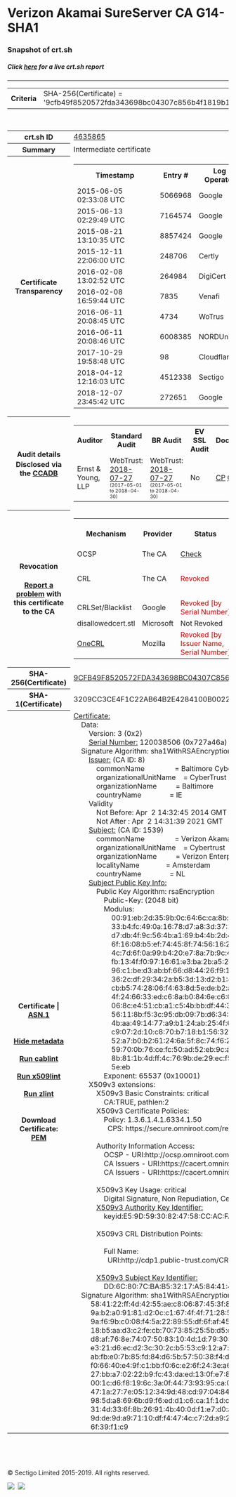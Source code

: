 # Verizon Akamai SureServer CA G14-SHA1
### Snapshot of crt.sh
##### Click [here](https://crt.sh/?q=9CFB49F8520572FDA343698BC04307C856B4F1819B1D734BCD40AAC8F1E16C2D) for a live crt.sh report

---
<!DOCTYPE HTML PUBLIC "-//W3C//DTD HTML 4.0 Transitional//EN">
<HTML>

<BODY>

<TABLE>
  <TR>
    <TH class="outer">Criteria</TH>
    <TD class="outer">SHA-256(Certificate) = '9cfb49f8520572fda343698bc04307c856b4f1819b1d734bcd40aac8f1e16c2d'</TD>
  </TR>
</TABLE>
<BR>
<TABLE>
  <TR>
    <TH class="outer">crt.sh ID</TH>
    <TD class="outer"><A href="?id=4635865">4635865</A></TD>
  </TR>
  <TR>
    <TH class="outer">Summary</TH>
    <TD class="outer">Intermediate certificate</TD>
  </TR>
  <TR>
    <TH class="outer">Certificate<BR>Transparency</TH>
    <TD class="outer">
<TABLE class="options" style="margin-left:0px">
  <TR>
    <TH>Timestamp</TH>
    <TH>Entry #</TH>
    <TH>Log Operator</TH>
    <TH>Log URL</TH>
  </TR>
  <TR>
    <TD>2015-06-05&nbsp; <FONT class="small">02:33:08 UTC</FONT></TD>
    <TD>5066968</TD>
    <TD>Google</TD>
    <TD>https://ct.googleapis.com/rocketeer</TD>
  </TR>
  <TR>
    <TD>2015-06-13&nbsp; <FONT class="small">02:29:49 UTC</FONT></TD>
    <TD>7164574</TD>
    <TD>Google</TD>
    <TD>https://ct.googleapis.com/aviator</TD>
  </TR>
  <TR>
    <TD>2015-08-21&nbsp; <FONT class="small">13:10:35 UTC</FONT></TD>
    <TD>8857424</TD>
    <TD>Google</TD>
    <TD>https://ct.googleapis.com/pilot</TD>
  </TR>
  <TR>
    <TD>2015-12-11&nbsp; <FONT class="small">22:06:00 UTC</FONT></TD>
    <TD>248706</TD>
    <TD>Certly</TD>
    <TD>https://log.certly.io</TD>
  </TR>
  <TR>
    <TD>2016-02-08&nbsp; <FONT class="small">13:02:52 UTC</FONT></TD>
    <TD>264984</TD>
    <TD>DigiCert</TD>
    <TD>https://ct1.digicert-ct.com/log</TD>
  </TR>
  <TR>
    <TD>2016-02-08&nbsp; <FONT class="small">16:59:44 UTC</FONT></TD>
    <TD>7835</TD>
    <TD>Venafi</TD>
    <TD>https://ctlog.api.venafi.com</TD>
  </TR>
  <TR>
    <TD>2016-06-11&nbsp; <FONT class="small">20:08:45 UTC</FONT></TD>
    <TD>4734</TD>
    <TD>WoTrus</TD>
    <TD>https://ctlog.wosign.com</TD>
  </TR>
  <TR>
    <TD>2016-06-11&nbsp; <FONT class="small">20:08:46 UTC</FONT></TD>
    <TD>6008385</TD>
    <TD>NORDUnet</TD>
    <TD>https://plausible.ct.nordu.net</TD>
  </TR>
  <TR>
    <TD>2017-10-29&nbsp; <FONT class="small">19:58:48 UTC</FONT></TD>
    <TD>98</TD>
    <TD>Cloudflare</TD>
    <TD>https://ct.cloudflare.com/logs/nimbus2021</TD>
  </TR>
  <TR>
    <TD>2018-04-12&nbsp; <FONT class="small">12:16:03 UTC</FONT></TD>
    <TD>4512338</TD>
    <TD>Sectigo</TD>
    <TD>https://dodo.ct.comodo.com</TD>
  </TR>
  <TR>
    <TD>2018-12-07&nbsp; <FONT class="small">23:45:42 UTC</FONT></TD>
    <TD>272651</TD>
    <TD>Google</TD>
    <TD>https://ct.googleapis.com/logs/argon2021</TD>
  </TR>
</TABLE>
    </TD>
  </TR>
  <TR>
    <TH class="outer">Audit details<BR>
      <DIV class="small" style="padding-top:3px">Disclosed via the
        <A href="//ccadb-public.secure.force.com/mozilla/PublicAllIntermediateCerts" target="_blank">CCADB</A></DIV>
    </TH>
    <TD class="outer">
<TABLE class="options" style="margin-left:0px">
  <TR>
    <TH>Auditor</TH>
    <TH>Standard Audit</TH>
    <TH>BR Audit</TH>
    <TH>EV SSL Audit</TH>
    <TH>Documents</TH>
    <TH>CCADB</TH>
    <TH>Root Owner / Certificate</TH>
  </TR>
  <TR>
    <TD style="vertical-align:middle">Ernst & Young, LLP</TD>
    <TD>WebTrust:
      <A href="https://bug1479561.bmoattachments.org/attachment.cgi?id=8996060" target="_blank">2018-07-27</A>
      <BR><FONT style="font-size:8pt">(2017-05-01 to 2018-04-30)</FONT></TD>
    <TD>WebTrust:
      <A href="https://bug1479561.bmoattachments.org/attachment.cgi?id=8996062" target="_blank">2018-07-27</A>
      <BR><FONT style="font-size:8pt">(2017-05-01 to 2018-04-30)</FONT></TD>
    <TD>No    <TD>
      <A href="https://secure.omniroot.com/repository/" target="blank">CP</A>
      <A href="https://secure.omniroot.com/repository/" target="blank">CPS</A>
    </TD>
    <TD><A href="//ccadb.force.com/001o000000dNkNMAA0" target="_blank">001o000000dNkNMAA0</A></TD>
    <TD><A href="/?id=76">DigiCert</A></TD>
  </TR>
</TABLE>
    </TD>
  </TR>
  <TR>
    <TH class="outer">Revocation<BR><BR>
      <DIV class="small" style="padding-top:3px"><A href="?id=4635865&opt=problemreporting">Report a problem</A> with<BR>this certificate to the CA</DIV></TH>
    <TD class="outer">
      <TABLE class="options" style="margin-left:0px">
        <TR>
          <TH>Mechanism</TH>
          <TH>Provider</TH>
          <TH>Status</TH>
          <TH>Revocation Date</TH>
          <TH>Last Observed in CRL</TH>
          <TH>Last Checked <SPAN style="color:#CC0000;vertical-align:middle;font-size:70%;font-weight:normal">(Error)</SPAN></TH>
        </TR>
        <TR>
          <TD>OCSP</TD>
          <TD>The CA</TD>
          <TD><A href="?id=4635865&opt=ocsp">Check</A></TD>
          <TD><SPAN style="color:#888888">?</SPAN></TD>
          <TD><SPAN style="color:#888888">n/a</SPAN></TD>
          <TD><SPAN style="color:#888888">?</SPAN></TD>
        </TR>
        <TR>
          <TD>CRL</TD>
          <TD>The CA</TD>
          <TD><SPAN style="color:#CC0000">Revoked</SPAN></TD><TD>2018-05-01&nbsp; <FONT class="small">17:17:38 UTC</FONT></TD><TD>2019-11-27&nbsp; <FONT class="small">00:33:19 UTC</FONT></TD><TD>2019-12-04&nbsp; <FONT class="small">20:05:09 UTC</FONT></TD>
        </TR>
        <TR>
          <TD>CRLSet/Blacklist</TD>
          <TD>Google</TD>
          <TD><SPAN style="color:#CC0000">Revoked [by Serial Number]</SPAN></TD>
          <TD><SPAN style="color:#888888">n/a</SPAN></TD>
          <TD><SPAN style="color:#888888">n/a</SPAN></TD>
          <TD><SPAN style="color:#888888">n/a</SPAN></TD>
        </TR>
        <TR>
          <TD>disallowedcert.stl</TD>
          <TD>Microsoft</TD>
          <TD>Not Revoked</TD>
          <TD><SPAN style="color:#888888">n/a</SPAN></TD>
          <TD><SPAN style="color:#888888">n/a</SPAN></TD>
          <TD><SPAN style="color:#888888">n/a</SPAN></TD>
        </TR>
        <TR>
          <TD><A href="/mozilla-onecrl" target="_blank">OneCRL</A></TD>
          <TD>Mozilla</TD>
          <TD><SPAN style="color:#CC0000">Revoked [by Issuer Name, Serial Number]</SPAN></TD><TD>2018-05-30&nbsp; <FONT class="small">12:35:03 UTC</FONT></TD>
          <TD><SPAN style="color:#888888">n/a</SPAN></TD>
          <TD><SPAN style="color:#888888">n/a</SPAN></TD>
        </TR>
      </TABLE>
    </TD>
  </TR>
  <TR>
    <TH class="outer">SHA-256(Certificate)</TH>
    <TD class="outer"><A href="//censys.io/certificates/9cfb49f8520572fda343698bc04307c856b4f1819b1d734bcd40aac8f1e16c2d">9CFB49F8520572FDA343698BC04307C856B4F1819B1D734BCD40AAC8F1E16C2D</A></TD>
  </TR>
  <TR>
    <TH class="outer">SHA-1(Certificate)</TH>
    <TD class="outer">3209CC3CE4F1C22AB64B2E4284100B0022AD2739</TD>
  </TR>
  <TR>
    <TH class="outer">Certificate | <A href="?asn1=4635865">ASN.1</A>
      <SPAN class="small"><BR>
      <BR><BR><A href="?id=4635865&opt=nometadata">Hide metadata</A>
      <BR><BR><A href="?id=4635865&opt=cablint">Run cablint</A>
      <BR><BR><A href="?id=4635865&opt=x509lint">Run x509lint</A>
      <BR><BR><A href="?id=4635865&opt=zlint">Run zlint</A>
      <BR><BR><BR>Download Certificate: <A href="?d=4635865">PEM</A>
      </SPAN>
    </TH>
    <TD class="text"><A href="?d=4635865">Certificate:</A><BR>&nbsp;&nbsp;&nbsp;&nbsp;Data:<BR>&nbsp;&nbsp;&nbsp;&nbsp;&nbsp;&nbsp;&nbsp;&nbsp;Version:&nbsp;3&nbsp;(0x2)<BR>&nbsp;&nbsp;&nbsp;&nbsp;&nbsp;&nbsp;&nbsp;&nbsp;<A href="?serial=0727a46a">Serial&nbsp;Number:</A>&nbsp;120038506&nbsp;(0x727a46a)<BR>&nbsp;&nbsp;&nbsp;&nbsp;Signature&nbsp;Algorithm:&nbsp;sha1WithRSAEncryption<BR>&nbsp;&nbsp;&nbsp;&nbsp;&nbsp;&nbsp;&nbsp;&nbsp;<A href="?caid=8">Issuer:</A> <SPAN class="small">(CA ID: 8)</SPAN><BR>&nbsp;&nbsp;&nbsp;&nbsp;&nbsp;&nbsp;&nbsp;&nbsp;&nbsp;&nbsp;&nbsp;&nbsp;commonName&nbsp;&nbsp;&nbsp;&nbsp;&nbsp;&nbsp;&nbsp;&nbsp;&nbsp;&nbsp;&nbsp;&nbsp;&nbsp;&nbsp;&nbsp;&nbsp;=&nbsp;Baltimore&nbsp;CyberTrust&nbsp;Root<BR>&nbsp;&nbsp;&nbsp;&nbsp;&nbsp;&nbsp;&nbsp;&nbsp;&nbsp;&nbsp;&nbsp;&nbsp;organizationalUnitName&nbsp;&nbsp;&nbsp;&nbsp;=&nbsp;CyberTrust<BR>&nbsp;&nbsp;&nbsp;&nbsp;&nbsp;&nbsp;&nbsp;&nbsp;&nbsp;&nbsp;&nbsp;&nbsp;organizationName&nbsp;&nbsp;&nbsp;&nbsp;&nbsp;&nbsp;&nbsp;&nbsp;&nbsp;&nbsp;=&nbsp;Baltimore<BR>&nbsp;&nbsp;&nbsp;&nbsp;&nbsp;&nbsp;&nbsp;&nbsp;&nbsp;&nbsp;&nbsp;&nbsp;countryName&nbsp;&nbsp;&nbsp;&nbsp;&nbsp;&nbsp;&nbsp;&nbsp;&nbsp;&nbsp;&nbsp;&nbsp;&nbsp;&nbsp;&nbsp;=&nbsp;IE<BR>&nbsp;&nbsp;&nbsp;&nbsp;&nbsp;&nbsp;&nbsp;&nbsp;Validity<BR>&nbsp;&nbsp;&nbsp;&nbsp;&nbsp;&nbsp;&nbsp;&nbsp;&nbsp;&nbsp;&nbsp;&nbsp;Not&nbsp;Before:&nbsp;Apr&nbsp;&nbsp;2&nbsp;14:32:45&nbsp;2014&nbsp;GMT<BR>&nbsp;&nbsp;&nbsp;&nbsp;&nbsp;&nbsp;&nbsp;&nbsp;&nbsp;&nbsp;&nbsp;&nbsp;Not&nbsp;After&nbsp;:&nbsp;Apr&nbsp;&nbsp;2&nbsp;14:31:39&nbsp;2021&nbsp;GMT<BR>&nbsp;&nbsp;&nbsp;&nbsp;&nbsp;&nbsp;&nbsp;&nbsp;<A href="?caid=1539">Subject:</A> <SPAN class="small">(CA ID: 1539)</SPAN><BR>&nbsp;&nbsp;&nbsp;&nbsp;&nbsp;&nbsp;&nbsp;&nbsp;&nbsp;&nbsp;&nbsp;&nbsp;commonName&nbsp;&nbsp;&nbsp;&nbsp;&nbsp;&nbsp;&nbsp;&nbsp;&nbsp;&nbsp;&nbsp;&nbsp;&nbsp;&nbsp;&nbsp;&nbsp;=&nbsp;Verizon&nbsp;Akamai&nbsp;SureServer&nbsp;CA&nbsp;G14-SHA1<BR>&nbsp;&nbsp;&nbsp;&nbsp;&nbsp;&nbsp;&nbsp;&nbsp;&nbsp;&nbsp;&nbsp;&nbsp;organizationalUnitName&nbsp;&nbsp;&nbsp;&nbsp;=&nbsp;Cybertrust<BR>&nbsp;&nbsp;&nbsp;&nbsp;&nbsp;&nbsp;&nbsp;&nbsp;&nbsp;&nbsp;&nbsp;&nbsp;organizationName&nbsp;&nbsp;&nbsp;&nbsp;&nbsp;&nbsp;&nbsp;&nbsp;&nbsp;&nbsp;=&nbsp;Verizon&nbsp;Enterprise&nbsp;Solutions<BR>&nbsp;&nbsp;&nbsp;&nbsp;&nbsp;&nbsp;&nbsp;&nbsp;&nbsp;&nbsp;&nbsp;&nbsp;localityName&nbsp;&nbsp;&nbsp;&nbsp;&nbsp;&nbsp;&nbsp;&nbsp;&nbsp;&nbsp;&nbsp;&nbsp;&nbsp;&nbsp;=&nbsp;Amsterdam<BR>&nbsp;&nbsp;&nbsp;&nbsp;&nbsp;&nbsp;&nbsp;&nbsp;&nbsp;&nbsp;&nbsp;&nbsp;countryName&nbsp;&nbsp;&nbsp;&nbsp;&nbsp;&nbsp;&nbsp;&nbsp;&nbsp;&nbsp;&nbsp;&nbsp;&nbsp;&nbsp;&nbsp;=&nbsp;NL<BR>&nbsp;&nbsp;&nbsp;&nbsp;&nbsp;&nbsp;&nbsp;&nbsp;<A href="?spkisha256=e33dcd5dd7e6007a7abe3c2bbfe63bad0a332bb1cd671b1c2e15958d67f8457a">Subject&nbsp;Public&nbsp;Key&nbsp;Info:</A><BR>&nbsp;&nbsp;&nbsp;&nbsp;&nbsp;&nbsp;&nbsp;&nbsp;&nbsp;&nbsp;&nbsp;&nbsp;Public&nbsp;Key&nbsp;Algorithm:&nbsp;rsaEncryption<BR>&nbsp;&nbsp;&nbsp;&nbsp;&nbsp;&nbsp;&nbsp;&nbsp;&nbsp;&nbsp;&nbsp;&nbsp;&nbsp;&nbsp;&nbsp;&nbsp;Public-Key:&nbsp;(2048&nbsp;bit)<BR>&nbsp;&nbsp;&nbsp;&nbsp;&nbsp;&nbsp;&nbsp;&nbsp;&nbsp;&nbsp;&nbsp;&nbsp;&nbsp;&nbsp;&nbsp;&nbsp;Modulus:<BR>&nbsp;&nbsp;&nbsp;&nbsp;&nbsp;&nbsp;&nbsp;&nbsp;&nbsp;&nbsp;&nbsp;&nbsp;&nbsp;&nbsp;&nbsp;&nbsp;&nbsp;&nbsp;&nbsp;&nbsp;00:91:eb:2d:35:9b:0c:64:6c:ca:8b:2d:d5:39:b6:<BR>&nbsp;&nbsp;&nbsp;&nbsp;&nbsp;&nbsp;&nbsp;&nbsp;&nbsp;&nbsp;&nbsp;&nbsp;&nbsp;&nbsp;&nbsp;&nbsp;&nbsp;&nbsp;&nbsp;&nbsp;33:b4:fc:49:0a:16:78:d7:a8:3d:37:10:02:76:db:<BR>&nbsp;&nbsp;&nbsp;&nbsp;&nbsp;&nbsp;&nbsp;&nbsp;&nbsp;&nbsp;&nbsp;&nbsp;&nbsp;&nbsp;&nbsp;&nbsp;&nbsp;&nbsp;&nbsp;&nbsp;d7:db:4f:9c:56:4b:a1:69:b4:4b:2d:4a:e3:43:f6:<BR>&nbsp;&nbsp;&nbsp;&nbsp;&nbsp;&nbsp;&nbsp;&nbsp;&nbsp;&nbsp;&nbsp;&nbsp;&nbsp;&nbsp;&nbsp;&nbsp;&nbsp;&nbsp;&nbsp;&nbsp;6f:16:08:b5:ef:74:45:8f:74:56:16:2b:15:a5:16:<BR>&nbsp;&nbsp;&nbsp;&nbsp;&nbsp;&nbsp;&nbsp;&nbsp;&nbsp;&nbsp;&nbsp;&nbsp;&nbsp;&nbsp;&nbsp;&nbsp;&nbsp;&nbsp;&nbsp;&nbsp;4c:7d:6f:0a:99:b4:20:e7:8a:7b:9c:46:e9:ae:31:<BR>&nbsp;&nbsp;&nbsp;&nbsp;&nbsp;&nbsp;&nbsp;&nbsp;&nbsp;&nbsp;&nbsp;&nbsp;&nbsp;&nbsp;&nbsp;&nbsp;&nbsp;&nbsp;&nbsp;&nbsp;fb:13:4f:f0:97:16:61:e3:ba:2b:a5:24:d8:dc:4b:<BR>&nbsp;&nbsp;&nbsp;&nbsp;&nbsp;&nbsp;&nbsp;&nbsp;&nbsp;&nbsp;&nbsp;&nbsp;&nbsp;&nbsp;&nbsp;&nbsp;&nbsp;&nbsp;&nbsp;&nbsp;96:c1:be:d3:ab:bf:66:d8:44:26:f9:16:96:ed:9c:<BR>&nbsp;&nbsp;&nbsp;&nbsp;&nbsp;&nbsp;&nbsp;&nbsp;&nbsp;&nbsp;&nbsp;&nbsp;&nbsp;&nbsp;&nbsp;&nbsp;&nbsp;&nbsp;&nbsp;&nbsp;36:2c:df:29:34:2a:b5:3d:13:d2:b1:41:2d:53:93:<BR>&nbsp;&nbsp;&nbsp;&nbsp;&nbsp;&nbsp;&nbsp;&nbsp;&nbsp;&nbsp;&nbsp;&nbsp;&nbsp;&nbsp;&nbsp;&nbsp;&nbsp;&nbsp;&nbsp;&nbsp;cb:b5:74:28:06:f4:63:8d:5e:de:b2:a8:1b:d7:7d:<BR>&nbsp;&nbsp;&nbsp;&nbsp;&nbsp;&nbsp;&nbsp;&nbsp;&nbsp;&nbsp;&nbsp;&nbsp;&nbsp;&nbsp;&nbsp;&nbsp;&nbsp;&nbsp;&nbsp;&nbsp;4f:24:66:33:ed:c6:8a:b0:84:6e:c6:09:5a:96:28:<BR>&nbsp;&nbsp;&nbsp;&nbsp;&nbsp;&nbsp;&nbsp;&nbsp;&nbsp;&nbsp;&nbsp;&nbsp;&nbsp;&nbsp;&nbsp;&nbsp;&nbsp;&nbsp;&nbsp;&nbsp;06:8c:e4:51:cb:a1:c5:4b:bb:df:44:3f:0a:5a:c3:<BR>&nbsp;&nbsp;&nbsp;&nbsp;&nbsp;&nbsp;&nbsp;&nbsp;&nbsp;&nbsp;&nbsp;&nbsp;&nbsp;&nbsp;&nbsp;&nbsp;&nbsp;&nbsp;&nbsp;&nbsp;56:11:8b:f5:3c:95:db:09:7b:d6:34:88:51:a2:fd:<BR>&nbsp;&nbsp;&nbsp;&nbsp;&nbsp;&nbsp;&nbsp;&nbsp;&nbsp;&nbsp;&nbsp;&nbsp;&nbsp;&nbsp;&nbsp;&nbsp;&nbsp;&nbsp;&nbsp;&nbsp;4b:aa:49:14:77:a9:b1:24:ab:25:4f:62:9c:b9:f9:<BR>&nbsp;&nbsp;&nbsp;&nbsp;&nbsp;&nbsp;&nbsp;&nbsp;&nbsp;&nbsp;&nbsp;&nbsp;&nbsp;&nbsp;&nbsp;&nbsp;&nbsp;&nbsp;&nbsp;&nbsp;c9:07:2d:10:c8:70:b7:18:b1:56:32:1d:3f:a9:82:<BR>&nbsp;&nbsp;&nbsp;&nbsp;&nbsp;&nbsp;&nbsp;&nbsp;&nbsp;&nbsp;&nbsp;&nbsp;&nbsp;&nbsp;&nbsp;&nbsp;&nbsp;&nbsp;&nbsp;&nbsp;52:a7:b0:b2:61:24:6a:5f:8c:74:f6:2c:78:2c:20:<BR>&nbsp;&nbsp;&nbsp;&nbsp;&nbsp;&nbsp;&nbsp;&nbsp;&nbsp;&nbsp;&nbsp;&nbsp;&nbsp;&nbsp;&nbsp;&nbsp;&nbsp;&nbsp;&nbsp;&nbsp;59:70:0b:76:ce:fc:50:ad:52:eb:9c:a2:45:36:9a:<BR>&nbsp;&nbsp;&nbsp;&nbsp;&nbsp;&nbsp;&nbsp;&nbsp;&nbsp;&nbsp;&nbsp;&nbsp;&nbsp;&nbsp;&nbsp;&nbsp;&nbsp;&nbsp;&nbsp;&nbsp;8b:81:1b:4d:ff:4c:76:9b:de:29:ec:f5:bd:e6:08:<BR>&nbsp;&nbsp;&nbsp;&nbsp;&nbsp;&nbsp;&nbsp;&nbsp;&nbsp;&nbsp;&nbsp;&nbsp;&nbsp;&nbsp;&nbsp;&nbsp;&nbsp;&nbsp;&nbsp;&nbsp;5e:eb<BR>&nbsp;&nbsp;&nbsp;&nbsp;&nbsp;&nbsp;&nbsp;&nbsp;&nbsp;&nbsp;&nbsp;&nbsp;&nbsp;&nbsp;&nbsp;&nbsp;Exponent:&nbsp;65537&nbsp;(0x10001)<BR>&nbsp;&nbsp;&nbsp;&nbsp;&nbsp;&nbsp;&nbsp;&nbsp;X509v3&nbsp;extensions:<BR>&nbsp;&nbsp;&nbsp;&nbsp;&nbsp;&nbsp;&nbsp;&nbsp;&nbsp;&nbsp;&nbsp;&nbsp;X509v3&nbsp;Basic&nbsp;Constraints:&nbsp;critical<BR>&nbsp;&nbsp;&nbsp;&nbsp;&nbsp;&nbsp;&nbsp;&nbsp;&nbsp;&nbsp;&nbsp;&nbsp;&nbsp;&nbsp;&nbsp;&nbsp;CA:TRUE,&nbsp;pathlen:2<BR>&nbsp;&nbsp;&nbsp;&nbsp;&nbsp;&nbsp;&nbsp;&nbsp;&nbsp;&nbsp;&nbsp;&nbsp;X509v3&nbsp;Certificate&nbsp;Policies:&nbsp;<BR>&nbsp;&nbsp;&nbsp;&nbsp;&nbsp;&nbsp;&nbsp;&nbsp;&nbsp;&nbsp;&nbsp;&nbsp;&nbsp;&nbsp;&nbsp;&nbsp;Policy:&nbsp;1.3.6.1.4.1.6334.1.50<BR>&nbsp;&nbsp;&nbsp;&nbsp;&nbsp;&nbsp;&nbsp;&nbsp;&nbsp;&nbsp;&nbsp;&nbsp;&nbsp;&nbsp;&nbsp;&nbsp;&nbsp;&nbsp;CPS:&nbsp;https://secure.omniroot.com/repository<BR><BR>&nbsp;&nbsp;&nbsp;&nbsp;&nbsp;&nbsp;&nbsp;&nbsp;&nbsp;&nbsp;&nbsp;&nbsp;Authority&nbsp;Information&nbsp;Access:&nbsp;<BR>&nbsp;&nbsp;&nbsp;&nbsp;&nbsp;&nbsp;&nbsp;&nbsp;&nbsp;&nbsp;&nbsp;&nbsp;&nbsp;&nbsp;&nbsp;&nbsp;OCSP&nbsp;-&nbsp;URI:http://ocsp.omniroot.com/baltimoreroot<BR>&nbsp;&nbsp;&nbsp;&nbsp;&nbsp;&nbsp;&nbsp;&nbsp;&nbsp;&nbsp;&nbsp;&nbsp;&nbsp;&nbsp;&nbsp;&nbsp;CA&nbsp;Issuers&nbsp;-&nbsp;URI:https://cacert.omniroot.com/baltimoreroot.crt<BR>&nbsp;&nbsp;&nbsp;&nbsp;&nbsp;&nbsp;&nbsp;&nbsp;&nbsp;&nbsp;&nbsp;&nbsp;&nbsp;&nbsp;&nbsp;&nbsp;CA&nbsp;Issuers&nbsp;-&nbsp;URI:https://cacert.omniroot.com/baltimoreroot.der<BR><BR>&nbsp;&nbsp;&nbsp;&nbsp;&nbsp;&nbsp;&nbsp;&nbsp;&nbsp;&nbsp;&nbsp;&nbsp;X509v3&nbsp;Key&nbsp;Usage:&nbsp;critical<BR>&nbsp;&nbsp;&nbsp;&nbsp;&nbsp;&nbsp;&nbsp;&nbsp;&nbsp;&nbsp;&nbsp;&nbsp;&nbsp;&nbsp;&nbsp;&nbsp;Digital&nbsp;Signature,&nbsp;Non&nbsp;Repudiation,&nbsp;Certificate&nbsp;Sign,&nbsp;CRL&nbsp;Sign<BR>&nbsp;&nbsp;&nbsp;&nbsp;&nbsp;&nbsp;&nbsp;&nbsp;&nbsp;&nbsp;&nbsp;&nbsp;<A href="?ski=e59d5930824758ccacfa085436867b3ab5044df0">X509v3&nbsp;Authority&nbsp;Key&nbsp;Identifier:</A><BR>&nbsp;&nbsp;&nbsp;&nbsp;&nbsp;&nbsp;&nbsp;&nbsp;&nbsp;&nbsp;&nbsp;&nbsp;&nbsp;&nbsp;&nbsp;&nbsp;keyid:E5:9D:59:30:82:47:58:CC:AC:FA:08:54:36:86:7B:3A:B5:04:4D:F0<BR><BR>&nbsp;&nbsp;&nbsp;&nbsp;&nbsp;&nbsp;&nbsp;&nbsp;&nbsp;&nbsp;&nbsp;&nbsp;X509v3&nbsp;CRL&nbsp;Distribution&nbsp;Points:&nbsp;<BR><BR>&nbsp;&nbsp;&nbsp;&nbsp;&nbsp;&nbsp;&nbsp;&nbsp;&nbsp;&nbsp;&nbsp;&nbsp;&nbsp;&nbsp;&nbsp;&nbsp;Full&nbsp;Name:<BR>&nbsp;&nbsp;&nbsp;&nbsp;&nbsp;&nbsp;&nbsp;&nbsp;&nbsp;&nbsp;&nbsp;&nbsp;&nbsp;&nbsp;&nbsp;&nbsp;&nbsp;&nbsp;URI:http://cdp1.public-trust.com/CRL/Omniroot2025.crl<BR><BR>&nbsp;&nbsp;&nbsp;&nbsp;&nbsp;&nbsp;&nbsp;&nbsp;&nbsp;&nbsp;&nbsp;&nbsp;<A href="?ski=dd6c807cbab53217a5844140f0d20466132fa990">X509v3&nbsp;Subject&nbsp;Key&nbsp;Identifier:</A><BR>&nbsp;&nbsp;&nbsp;&nbsp;&nbsp;&nbsp;&nbsp;&nbsp;&nbsp;&nbsp;&nbsp;&nbsp;&nbsp;&nbsp;&nbsp;&nbsp;DD:6C:80:7C:BA:B5:32:17:A5:84:41:40:F0:D2:04:66:13:2F:A9:90<BR>&nbsp;&nbsp;&nbsp;&nbsp;Signature&nbsp;Algorithm:&nbsp;sha1WithRSAEncryption<BR>&nbsp;&nbsp;&nbsp;&nbsp;&nbsp;&nbsp;&nbsp;&nbsp;&nbsp;58:41:22:ff:4d:42:55:ae:c8:06:87:45:3f:8b:59:d3:07:39:<BR>&nbsp;&nbsp;&nbsp;&nbsp;&nbsp;&nbsp;&nbsp;&nbsp;&nbsp;9a:b2:a0:91:81:d2:0c:c1:67:4f:4f:71:28:5a:90:1c:69:3a:<BR>&nbsp;&nbsp;&nbsp;&nbsp;&nbsp;&nbsp;&nbsp;&nbsp;&nbsp;9a:f6:9b:c0:08:f4:5a:22:89:55:df:6f:af:45:b8:a2:13:79:<BR>&nbsp;&nbsp;&nbsp;&nbsp;&nbsp;&nbsp;&nbsp;&nbsp;&nbsp;18:b5:aa:d3:c2:fe:cb:70:73:85:25:5b:d5:cc:6f:06:90:a9:<BR>&nbsp;&nbsp;&nbsp;&nbsp;&nbsp;&nbsp;&nbsp;&nbsp;&nbsp;d8:af:76:8e:74:07:50:83:10:4d:1d:79:30:96:d9:e9:02:1f:<BR>&nbsp;&nbsp;&nbsp;&nbsp;&nbsp;&nbsp;&nbsp;&nbsp;&nbsp;e3:21:d6:ec:d2:3c:30:2c:b5:53:c9:12:a7:f2:c3:63:ee:f6:<BR>&nbsp;&nbsp;&nbsp;&nbsp;&nbsp;&nbsp;&nbsp;&nbsp;&nbsp;ab:fb:e0:7b:85:fd:84:d6:5b:57:50:38:f4:d3:19:29:3e:11:<BR>&nbsp;&nbsp;&nbsp;&nbsp;&nbsp;&nbsp;&nbsp;&nbsp;&nbsp;f0:66:40:e4:9f:c1:bb:f0:6c:e2:6f:24:3e:a6:6b:37:21:f5:<BR>&nbsp;&nbsp;&nbsp;&nbsp;&nbsp;&nbsp;&nbsp;&nbsp;&nbsp;27:bb:a7:02:22:b9:fc:43:da:ed:13:0f:e7:83:36:55:91:7a:<BR>&nbsp;&nbsp;&nbsp;&nbsp;&nbsp;&nbsp;&nbsp;&nbsp;&nbsp;00:1c:d6:f8:19:6c:3a:0f:44:73:93:95:ca:01:d6:e6:5f:85:<BR>&nbsp;&nbsp;&nbsp;&nbsp;&nbsp;&nbsp;&nbsp;&nbsp;&nbsp;47:1a:27:7e:05:12:34:9d:48:cd:97:04:84:3a:75:fa:76:14:<BR>&nbsp;&nbsp;&nbsp;&nbsp;&nbsp;&nbsp;&nbsp;&nbsp;&nbsp;98:5d:a8:69:6b:d9:f6:ed:d1:c6:ca:1f:1d:c3:62:a9:c5:f0:<BR>&nbsp;&nbsp;&nbsp;&nbsp;&nbsp;&nbsp;&nbsp;&nbsp;&nbsp;31:4d:33:6f:8b:26:91:4b:40:0d:f1:e7:d0:a7:3b:8f:a7:32:<BR>&nbsp;&nbsp;&nbsp;&nbsp;&nbsp;&nbsp;&nbsp;&nbsp;&nbsp;9d:de:9d:a9:71:10:df:f4:47:4c:c7:2d:a9:21:34:8e:e9:0b:<BR>&nbsp;&nbsp;&nbsp;&nbsp;&nbsp;&nbsp;&nbsp;&nbsp;&nbsp;6f:39:f1:c9<BR>    </TD>
  </TR>
</TABLE>

  <BR><BR><BR>

  <P class="copyright">&copy; Sectigo Limited 2015-2019. All rights reserved.</P>
  <DIV>
    <A href="https://sectigo.com/"><IMG src="/sectigo_s.png"></A>
    &nbsp;<A href="https://github.com/crtsh"><IMG src="/GitHub-Mark-32px.png"></A>
  </DIV>
</BODY>
</HTML>
